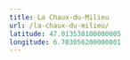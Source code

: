 ```yaml
---
title: La Chaux-du-Milieu
url: /la-chaux-du-milieu/
latitude: 47.013538100000005
longitude: 6.703056200000001
---
```

